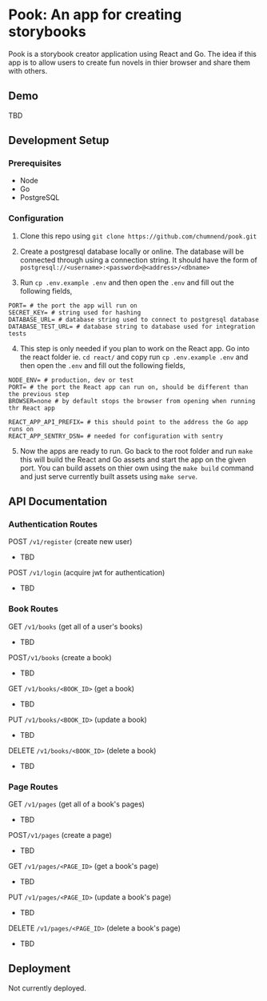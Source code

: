 # Pook: An app for creating storybooks
Pook is a storybook creator application using React and Go. The idea if this app is to allow users to create fun novels in thier browser and share them with others.

## Demo
TBD

## Development Setup
### Prerequisites
- Node
- Go
- PostgreSQL

### Configuration
1) Clone this repo using `git clone https://github.com/chumnend/pook.git`

2) Create a postgresql database locally or online. The database will be connected through using a connection string. It should have the form of 
`postgresql://<username>:<password>@<address>/<dbname>`

3) Run `cp .env.example .env` and then open the `.env` and fill out the following fields,
```
PORT= # the port the app will run on
SECRET_KEY= # string used for hashing
DATABASE_URL= # database string used to connect to postgresql database
DATABASE_TEST_URL= # database string to database used for integration tests
```

4) This step is only needed if you plan to work on the React app. Go into the react folder ie. `cd react/` and copy run `cp .env.example .env` and then open the `.env` and fill out the following fields,

```
NODE_ENV= # production, dev or test
PORT= # the port the React app can run on, should be different than the previous step
BROWSER=none # by default stops the browser from opening when running thr React app

REACT_APP_API_PREFIX= # this should point to the address the Go app runs on
REACT_APP_SENTRY_DSN= # needed for configuration with sentry
```

5) Now the apps are ready to run. Go back to the root folder and run `make` this will build the React and Go assets and start the app on the given port. You can build assets on thier own using the `make build` command and just serve currently built assets using `make serve`.

## API Documentation

### Authentication Routes
POST ```/v1/register``` (create new user)
- TBD

POST ```/v1/login``` (acquire jwt for authentication)
- TBD

### Book Routes
GET ```/v1/books``` (get all of a user's books)
- TBD

POST```/v1/books``` (create a book)
- TBD

GET ```/v1/books/<BOOK_ID>``` (get a book)
- TBD

PUT ```/v1/books/<BOOK_ID>``` (update a book)
- TBD

DELETE ```/v1/books/<BOOK_ID>``` (delete a book)
- TBD

### Page Routes
GET ```/v1/pages``` (get all of a book's pages)
- TBD

POST```/v1/pages``` (create a page)
- TBD

GET ```/v1/pages/<PAGE_ID>``` (get a book's page)
- TBD

PUT ```/v1/pages/<PAGE_ID>``` (update a book's page)
- TBD

DELETE ```/v1/pages/<PAGE_ID>``` (delete a book's page)
- TBD

## Deployment
Not currently deployed.
